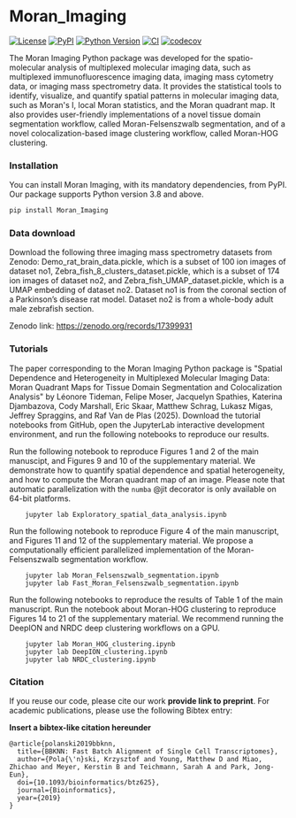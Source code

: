 # Moran_Imaging

[![License](https://img.shields.io/pypi/l/Moran_Imaging.svg?color=green)](https://github.com/LEMTideman/Moran_Imaging/raw/main/LICENSE)
[![PyPI](https://img.shields.io/pypi/v/Moran_Imaging.svg?color=green)](https://pypi.org/project/Moran_Imaging)
[![Python Version](https://img.shields.io/pypi/pyversions/Moran_Imaging.svg?color=green)](https://python.org)
[![CI](https://github.com/LEMTideman/Moran_Imaging/actions/workflows/ci.yml/badge.svg)](https://github.com/LEMTideman/Moran_Imaging/actions/workflows/ci.yml)
[![codecov](https://codecov.io/gh/LEMTideman/Moran_Imaging/branch/main/graph/badge.svg)](https://codecov.io/gh/LEMTideman/Moran_Imaging)

The Moran Imaging Python package was developed for the spatio-molecular analysis of multiplexed molecular imaging data, such as multiplexed immunofluorescence imaging data, imaging mass cytometry data, or imaging mass spectrometry data. It provides the statistical tools to identify, visualize, and quantify spatial patterns in molecular imaging data, such as Moran's I, local Moran statistics, and the Moran quadrant map. It also provides user-friendly implementations of a novel tissue domain segmentation workflow, called Moran-Felsenszwalb segmentation, and of a novel colocalization-based image clustering workflow, called Moran-HOG clustering.

### Installation

You can install Moran Imaging, with its mandatory dependencies, from PyPI. Our package supports Python version 3.8 and above.

```bash
pip install Moran_Imaging
```

### Data download

Download the following three imaging mass spectrometry datasets from Zenodo: Demo_rat_brain_data.pickle, which is a subset of 100 ion images of dataset no1, Zebra_fish_8_clusters_dataset.pickle, which is a subset of 174 ion images of dataset no2, and Zebra_fish_UMAP_dataset.pickle, which is a UMAP embedding of dataset no2. Dataset no1 is from the coronal section of a Parkinson’s disease rat model. Dataset no2 is from a whole-body adult male zebrafish section. 

Zenodo link: https://zenodo.org/records/17399931

### Tutorials

The paper corresponding to the Moran Imaging Python package is "Spatial Dependence and Heterogeneity in Multiplexed Molecular Imaging Data: Moran Quadrant Maps for Tissue Domain Segmentation and Colocalization Analysis" by Léonore Tideman, Felipe Moser, Jacquelyn Spathies, Katerina Djambazova, Cody Marshall, Eric Skaar, Matthew Schrag, Lukasz Migas, Jeffrey Spraggins, and Raf Van de Plas (2025). Download the tutorial notebooks from GitHub, open the JupyterLab interactive development environment, and run the following notebooks to reproduce our results. 

Run the following notebook to reproduce Figures 1 and 2 of the main manuscipt, and Figures 9 and 10 of the supplementary material. We demonstrate how to quantify spatial dependence and spatial heterogeneity, and how to compute the Moran quadrant map of an image. Please note that automatic parallelization with the `numba` @jit decorator is only available on 64-bit platforms.

        jupyter lab Exploratory_spatial_data_analysis.ipynb 

Run the following notebook to reproduce Figure 4 of the main manuscript, and Figures 11 and 12 of the supplementary material. We propose a computationally efficient parallelized implementation of the Moran-Felsenszwalb segmentation workflow. 

        jupyter lab Moran_Felsenszwalb_segmentation.ipynb
        jupyter lab Fast_Moran_Felsenszwalb_segmentation.ipynb

Run the following notebooks to reproduce the results of Table 1 of the main manuscript. Run the notebook about Moran-HOG clustering to reproduce Figures 14 to 21 of the supplementary material. We recommend running the DeepION and NRDC deep clustering workflows on a GPU. 
 
        jupyter lab Moran_HOG_clustering.ipynb
        jupyter lab DeepION_clustering.ipynb
        jupyter lab NRDC_clustering.ipynb


### Citation

If you reuse our code, please cite our work **provide link to preprint**. 
For academic publications, please use the following Bibtex entry:

**Insert a bibtex-like citation hereunder**

	@article{polanski2019bbknn,
	  title={BBKNN: Fast Batch Alignment of Single Cell Transcriptomes},
	  author={Pola{\'n}ski, Krzysztof and Young, Matthew D and Miao, Zhichao and Meyer, Kerstin B and Teichmann, Sarah A and Park, Jong-Eun},
	  doi={10.1093/bioinformatics/btz625},
	  journal={Bioinformatics},
	  year={2019}
	}
